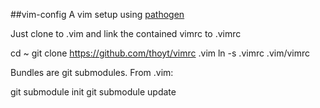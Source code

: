 ##vim-config
A vim setup using [pathogen](https://github.com/tpope/vim-pathogen)

Just clone to .vim and link the contained vimrc to .vimrc
  
  cd ~
  git clone https://github.com/thoyt/vimrc .vim
  ln -s .vimrc .vim/vimrc

Bundles are git submodules. From .vim:

  git submodule init
  git submodule update
